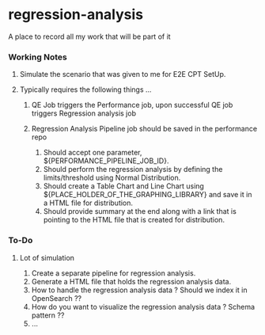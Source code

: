 # regression-analysis
A place to record all my work that will be part of it


### Working Notes
1. Simulate the scenario that was given to me for E2E CPT SetUp.
2. Typically requires the following things ...

    1. QE Job triggers the Performance job, upon successful QE job triggers Regression analysis job
    2. Regression Analysis Pipeline job should be saved in the performance repo

        1. Should accept one parameter, ${PERFORMANCE_PIPELINE_JOB_ID}.
        2. Should perform the regression analysis by defining the limits/threshold using Normal Distribution.
        3. Should create a Table Chart and Line Chart using ${PLACE_HOLDER_OF_THE_GRAPHING_LIBRARY} and save it in a HTML file for distribution.
        4. Should provide summary at the end along with a link that is pointing to the HTML file that is created for distribution.


### To-Do
1. Lot of simulation

    1. Create a separate pipeline for regression analysis.
    2. Generate a HTML file that holds the regression analysis data.
    3. How to handle the regression analysis data ? Should we index it in OpenSearch ??
    4. How do you want to visualize the regression analysis data ? Schema pattern ??
    5. ...
